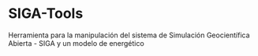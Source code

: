 # SIGA-Tools
Herramienta para la manipulación del sistema de Simulación Geocientífica Abierta - SIGA y un modelo de energético 
